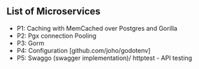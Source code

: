 ## List of Microservices
- P1: Caching with MemCached over Postgres and Gorilla
- P2: Pgx connection Pooling
- P3: Gorm
- P4: Configuration [github.com/joho/godotenv]
- P5: Swaggo (swagger implementation)/ httptest - API testing


